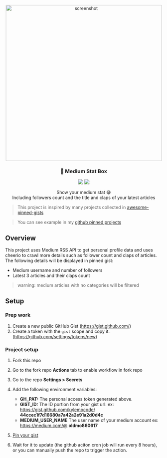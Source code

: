 <p align="center">
   <img src="https://i.imgur.com/SNyY96b.png" alt="screenshot" width="500">
  <h3 align="center">📌 Medium Stat Box</h3>
</p>

<p align="center">
   <img src="https://img.shields.io/badge/language-typescript-blue?style"/>
   <img src="https://img.shields.io/github/stars/kylemocode/medium-stat-box"/>
</p>
<p align="center">
   Show your medium stat 😁
   <br/>
   Including followers count and the title and claps of your latest articles
</p>

> This project is inspired by many projects collected in [awesome-pinned-gists](https://github.com/matchai/awesome-pinned-gists)

> You can see example in my [github pinned projects](https://github.com/kylemocode)

## Overview
This project uses Medium RSS API to get personal profile data and uses cheerio to crawl more details such as follower count and claps of articles. The following details will be displayed in pinned gist:
- Medium username and number of followers
- Latest 3 articles and their claps count

> warning: medium articles with no categories will be filtered

## Setup

### Prep work
1. Create a new public GitHub Gist (https://gist.github.com/)
2. Create a token with the `gist` scope and copy it. (https://github.com/settings/tokens/new)

### Project setup

1. Fork this repo
2. Go to the fork repo **Actions** tab to enable workflow in fork repo
3. Go to the repo **Settings > Secrets**
4. Add the following environment variables:
   - **GH_PAT:** The personal access token generated above.
   - **GIST_ID:** The ID portion from your gist url:
    ex: https://gist.github.com/kylemocode/ **44ccec1f7d16680a7a42a2e91a2d0d4c**
   - **MEDIUM_USER_NAME** The user name of your medium account
    ex: https://medium.com/@ **oldmo860617** 

5. [Pin your gist](https://docs.github.com/en/github/setting-up-and-managing-your-github-profile/pinning-items-to-your-profile)
6. Wait for it to update (the github aciton cron job will run every 8 hours), or you can manually push the repo to trigger the action.